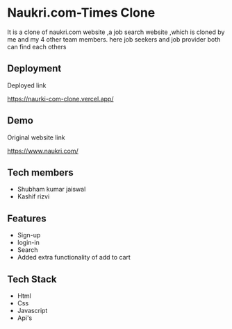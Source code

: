
# Naukri.com-Times Clone

It is a clone of naukri.com website  ,a job search website ,which is cloned by me and my 4 other team members.
here job seekers and job provider both can find each others


## Deployment

Deployed link


https://naurki-com-clone.vercel.app/

## Demo

Original website link

https://www.naukri.com/

## Tech members


- Shubham kumar jaiswal
- Kashif rizvi





## Features
- Sign-up
- login-in
- Search
- Added extra functionality of add to cart



## Tech Stack
- Html
- Css
- Javascript
- Api's




